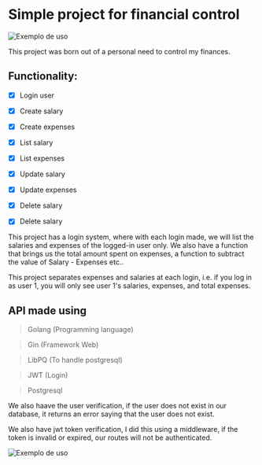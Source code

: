 # Simple project for financial control

![Exemplo de uso](./vzytdIOoDo.gif)

<p>This project was born out of a personal need to control my finances.</p>

## Functionality: 
- [x] Login user

- [x] Create salary

- [x] Create expenses

- [x] List salary

- [x] List expenses

- [x] Update salary

- [x] Update expenses

- [x] Delete salary

- [x] Delete salary

<p>This project has a login system, where with each login made, we will list the salaries and expenses of the logged-in user only. We also have a function that brings us the total amount spent on expenses, a function to subtract the value of Salary - Expenses etc..</p>

<p>This project separates expenses and salaries at each login, i.e. if you log in as user 1, you will only see user 1's salaries, expenses, and total expenses.</p>

## API made using
> Golang (Programming language)

> Gin (Framework Web)

> LibPQ (To handle postgresql)

> JWT (Login)

> Postgresql 

<p>We also haave the user verification, if the user does not exist in our database, it returns an error saying that the user does not exist.</p>

<p>
We also have jwt token verification, I did this using a middleware, if the token is invalid or expired, our routes will not be authenticated.</p>

![Exemplo de uso](./l1bFdsfDqf.gif)




